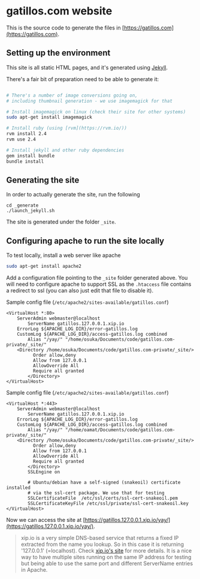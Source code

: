 gatillos.com website
====================

This is the source code to generate the files in [https://gatillos.com](https://gatillos.com).

Setting up the environment
--------------------------

This site is all static HTML pages, and it's generated using [Jekyll](https://jekyllrb.com/).

There's a fair bit of preparation need to be able to generate it:

```sh

# There's a number of image conversions going on,
# including thumbnail generation - we use imagemagick for that

# Install imagemagick on linux (check their site for other systems)
sudo apt-get install imagemagick

# Install ruby (using [rvm](https://rvm.io/))
rvm install 2.4
rvm use 2.4

# Install jekyll and other ruby dependencies
gem install bundle
bundle install
```

Generating the site
-------------------

In order to actually generate the site, run the following
```
cd _generate
./launch_jekyll.sh
```

The site is generated under the folder `_site`.

Configuring apache to run the site locally
------------------------------------------

To test locally, install a web server like apache
```sh
sudo apt-get install apache2
```

Add a configuration file pointing to the `_site` folder generated above.
You will need to configure apache to support SSL as the `.htaccess` file
contains a redirect to ssl (you can also just edit that file to disable it).

Sample config file (`/etc/apache2/sites-available/gatillos.conf`)
```
<VirtualHost *:80>
	ServerAdmin webmaster@localhost
        ServerName gatillos.127.0.0.1.xip.io
	ErrorLog ${APACHE_LOG_DIR}/error-gatillos.log
	CustomLog ${APACHE_LOG_DIR}/access-gatillos.log combined
        Alias "/yay/" "/home/osuka/Documents/code/gatillos.com-private/_site/"
	<Directory /home/osuka/Documents/code/gatillos.com-private/_site/>
          Order allow,deny
          Allow from 127.0.0.1
          AllowOverride All
          Require all granted
        </Directory>
</VirtualHost>
```

Sample config file (`/etc/apache2/sites-available/gatillos.conf`)
```
<VirtualHost *:443>
	ServerAdmin webmaster@localhost
        ServerName gatillos.127.0.0.1.xip.io
	ErrorLog ${APACHE_LOG_DIR}/error-gatillos.log
	CustomLog ${APACHE_LOG_DIR}/access-gatillos.log combined
        Alias "/yay/" "/home/oamat/Documents/code/gatillos.com-private/_site/"
	<Directory /home/osuka/Documents/code/gatillos.com-private/_site/>
          Order allow,deny
          Allow from 127.0.0.1
          AllowOverride All
          Require all granted
        </Directory>
        SSLEngine on

        # Ubuntu/debian have a self-signed (snakeoil) certificate installed
        # via the ssl-cert package. We use that for testing
        SSLCertificateFile	/etc/ssl/certs/ssl-cert-snakeoil.pem
        SSLCertificateKeyFile /etc/ssl/private/ssl-cert-snakeoil.key
</VirtualHost>
```

Now we can access the site at [https://gatillos.127.0.0.1.xip.io/yay/](https://gatillos.127.0.0.1.xip.io/yay/).

> xip.io is a very simple DNS-based service that returns a fixed IP extracted from the name you lookup. So in this case it is returning '127.0.0.1' (=localhost). Check [xip.io's site](http://xip.io) for more details. It is a nice way to have multiple sites running on the same IP address for testing but being able to use the same port and different ServerName entries in Apache.
